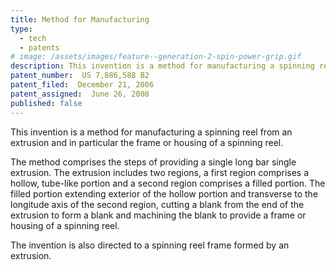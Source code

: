 ```yaml
---
title: Method for Manufacturing
type: 
  - tech
  - patents
# image: /assets/images/feature--generation-2-spin-power-grip.gif
description: This invention is a method for manufacturing a spinning reel from an extrusion and in particular the frame or housing of a spinning reel. 
patent_number:  US 7,886,588 B2
patent_filed:  December 21, 2006
patent_assigned:  June 26, 2008
published: false
---
```


This invention is a method for manufacturing a spinning reel from an extrusion and in particular the frame or housing of a spinning reel. 

The method comprises the steps of providing a single long bar single extrusion. The extrusion includes two regions, a first region comprises a hollow, tube-like portion and a second region comprises a filled portion. The filled portion extending exterior of the hollow portion and transverse to the longitude axis of the second region, cutting a blank from the end of the extrusion to form a blank and machining the blank to provide a frame or housing of a spinning reel. 

The invention is also directed to a spinning reel frame formed by an extrusion.